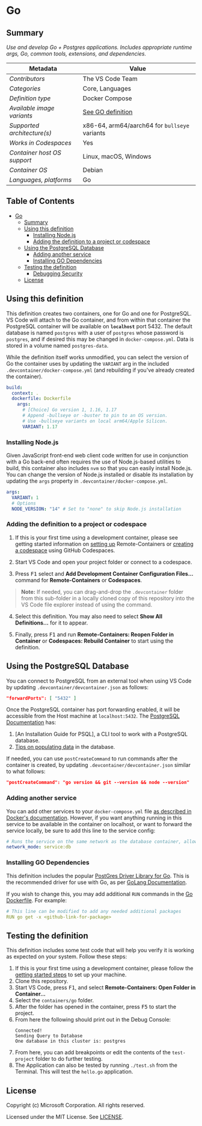 # Go

## Summary

*Use and develop Go + Postgres applications. Includes appropriate runtime args, Go, common tools, extensions, and dependencies.*

| Metadata | Value |
|----------|-------|
| *Contributors* | The VS Code Team |
| *Categories* | Core, Languages |
| *Definition type* | Docker Compose |
| *Available image variants* | [See GO definition](../go) |
| *Supported architecture(s)* | x86-64, arm64/aarch64 for `bullseye` variants |
| *Works in Codespaces* | Yes |
| *Container host OS support* | Linux, macOS, Windows |
| *Container OS* | Debian |
| *Languages, platforms* | Go |

## Table of Contents

- [Go](#go)
  - [Summary](#summary)
  - [Using this definition](#using-this-definition)
    - [Installing Node.js](#installing-nodejs)
    - [Adding the definition to a project or codespace](#adding-the-definition-to-a-project-or-codespace)
  - [Using the PostgreSQL Database](#using-the-postgresql-database)
    - [Adding another service](#adding-another-service)
    - [Installing GO Dependencies](#installing-go-dependencies)
  - [Testing the definition](#testing-the-definition)
    - [Debugging Security](#debugging-security)
  - [License](#license)

## Using this definition
This definition creates two containers, one for Go and one for PostgreSQL. VS Code will attach to the Go container, and from within that container the PostgreSQL container will be available on **`localhost`** port 5432. The default database is named `postgres` with a user of `postgres` whose password is `postgres`, and if desired this may be changed in `docker-compose.yml`. Data is stored in a volume named `postgres-data`.

While the definition itself works unmodified, you can select the version of Go the container uses by updating the `VARIANT` arg in the included `.devcontainer/docker-compose.yml` (and rebuilding if you've already created the container).

```yaml
build: 
  context: .
  dockerfile: Dockerfile
    args:
      # [Choice] Go version 1, 1.16, 1.17
      # Append -bullseye or -buster to pin to an OS version.
      # Use -bullseye variants on local arm64/Apple Silicon.
      VARIANT: 1.17
```

### Installing Node.js

Given JavaScript front-end web client code written for use in conjunction with a Go back-end often requires the use of Node.js-based utilities to build, this container also includes `nvm` so that you can easily install Node.js. You can change the version of Node.js installed or disable its installation by updating the `args` property in `.devcontainer/docker-compose.yml`.

```yaml
args:
  VARIANT: 1
  # Options
  NODE_VERSION: "14" # Set to "none" to skip Node.js installation
```

### Adding the definition to a project or codespace

1. If this is your first time using a development container, please see getting started information on [setting up](https://aka.ms/vscode-remote/containers/getting-started) Remote-Containers or [creating a codespace](https://aka.ms/ghcs-open-codespace) using GitHub Codespaces.

2. Start VS Code and open your project folder or connect to a codespace.

3. Press <kbd>F1</kbd> select and **Add Development Container Configuration Files...** command for **Remote-Containers** or **Codespaces**.

> **Note:** If needed, you can drag-and-drop the `.devcontainer` folder from this sub-folder in a locally cloned copy of this repository into the VS Code file explorer instead of using the command.

4. Select this definition. You may also need to select **Show All Definitions...** for it to appear.

5. Finally, press <kbd>F1</kbd> and run **Remote-Containers: Reopen Folder in Container** or **Codespaces: Rebuild Container** to start using the definition.

## Using the PostgreSQL Database
You can connect to PostgreSQL from an external tool when using VS Code by updating `.devcontainer/devcontainer.json` as follows:

```json
"forwardPorts": [ "5432" ]
```

Once the PostgreSQL container has port forwarding enabled, it will be accessible from the Host machine at `localhost:5432`. The [PostgreSQL Documentation](https://www.postgresql.org/docs/14/index.html) has:

1. [An Installation Guide for PSQL], a CLI tool to work with a PostgreSQL database.
2. [Tips on populating data](https://www.postgresql.org/docs/14/populate.html) in the database. 

If needed, you can use `postCreateCommand` to run commands after the container is created, by updating `.devcontainer/devcontainer.json` similar to what follows:

```json
"postCreateCommand": "go version && git --version && node --version"
```

### Adding another service

You can add other services to your `docker-compose.yml` file [as described in Docker's documentation](https://docs.docker.com/compose/compose-file/#service-configuration-reference). However, if you want anything running in this service to be available in the container on localhost, or want to forward the service locally, be sure to add this line to the service config:

```yaml
# Runs the service on the same network as the database container, allows "forwardPorts" in devcontainer.json function.
network_mode: service:db
```

### Installing GO Dependencies

This definition includes the popular [PostGres Driver Library for Go](github.com/lib/pq). This is the recommended driver for use with Go, as per [GoLang Documentation](https://golangdocs.com/golang-postgresql-example).

If you wish to change this, you may add additional `RUN` commands in the [Go Dockerfile](.devcontainer/Dockerfile). For example:

```yaml
# This line can be modified to add any needed additional packages
RUN go get -x <github-link-for-package>
```

## Testing the definition

This definition includes some test code that will help you verify it is working as expected on your system. Follow these steps:

1. If this is your first time using a development container, please follow the [getting started steps](https://aka.ms/vscode-remote/containers/getting-started) to set up your machine.
2. Clone this repository.
3. Start VS Code, press <kbd>F1</kbd>, and select **Remote-Containers: Open Folder in Container...**
4. Select the `containers/go` folder.
5. After the folder has opened in the container, press <kbd>F5</kbd> to start the project.
6. From here the following should print out in the Debug Console:
   ```
   Connected!
   Sending Query to Database
   One database in this cluster is: postgres
   ```
7. From here, you can add breakpoints or edit the contents of the `test-project` folder to do further testing.
8. The Application can also be tested by running `./test.sh` from the Terminal. This will test the `hello.go` application.

## License

Copyright (c) Microsoft Corporation. All rights reserved.

Licensed under the MIT License. See [LICENSE](https://github.com/microsoft/vscode-dev-containers/blob/main/LICENSE).

